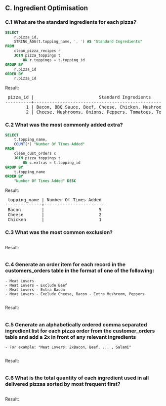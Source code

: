 ## C. Ingredient Optimisation


### C.1 What are the standard ingredients for each pizza?

```SQL
SELECT 
    r.pizza_id, 
    STRING_AGG(t.topping_name, ', ') AS "Standard Ingredients"
FROM 
    clean_pizza_recipes r
    JOIN pizza_toppings t
        ON r.toppings = t.topping_id
GROUP BY 
    r.pizza_id
ORDER BY 
    r.pizza_id
```

Result:

<pre>
 pizza_id |                         Standard Ingredients                          
----------+-----------------------------------------------------------------------
        1 | Bacon, BBQ Sauce, Beef, Cheese, Chicken, Mushrooms, Pepperoni, Salami
        2 | Cheese, Mushrooms, Onions, Peppers, Tomatoes, Tomato Sauce
</pre>

### C.2 What was the most commonly added extra?

```SQL
SELECT 
    t.topping_name, 
    COUNT(*) "Number Of Times Added"
FROM 
    clean_cust_orders c
    JOIN pizza_toppings t
        ON c.extras = t.topping_id
GROUP BY 
    t.topping_name
ORDER BY 
    "Number Of Times Added" DESC
```

Result:

<pre>
 topping_name | Number Of Times Added 
--------------+-----------------------
 Bacon        |                     5
 Cheese       |                     2
 Chicken      |                     1
</pre>

### C.3 What was the most common exclusion?

```SQL
```

Result:

<pre>
</pre>

### C.4 Generate an order item for each record in the customers_orders table in the format of one of the following:
	- Meat Lovers
	- Meat Lovers - Exclude Beef
	- Meat Lovers - Extra Bacon
	- Meat Lovers - Exclude Cheese, Bacon - Extra Mushroom, Peppers

```SQL
```

Result:

<pre>
</pre>

### C.5 Generate an alphabetically ordered comma separated ingredient list for each pizza order from the customer_orders table and add a 2x in front of any relevant ingredients
	- For example: "Meat Lovers: 2xBacon, Beef, ... , Salami"

```SQL
```

Result:

<pre>
</pre>

### C.6 What is the total quantity of each ingredient used in all delivered pizzas sorted by most frequent first?

```SQL
```

Result:

<pre>
</pre>